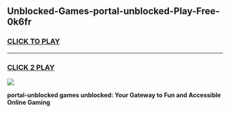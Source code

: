 
## Unblocked-Games-portal-unblocked-Play-Free-0k6fr
<h3>
<a href="https://premium76.site?title=portal-unblocked&ref=23A">CLICK TO PLAY</a></h3>
<hr>

<h3>
<a href="https://premium76.site?title=portal-unblocked&ref=23A">CLICK 2 PLAY</a>
  
</h3>

<a href="https://premium76.site?title=portal-unblocked&ref=23A"><img src="https://clearcache.store/games.png"></a>


**portal-unblocked games unblocked: Your Gateway to Fun and Accessible Online Gaming**
